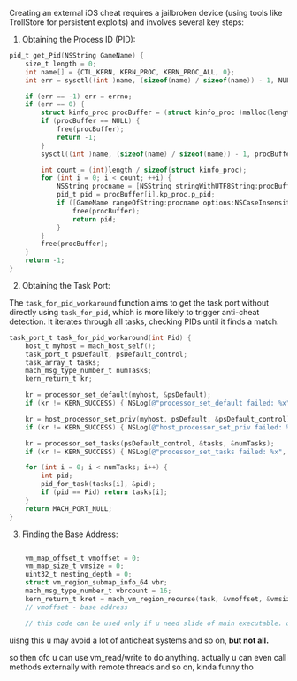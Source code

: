 Creating an external iOS cheat requires a jailbroken device (using tools like TrollStore for persistent exploits) and involves several key steps:

1. Obtaining the Process ID (PID):



```objectivec
pid_t get_Pid(NSString GameName) {
    size_t length = 0;
    int name[] = {CTL_KERN, KERN_PROC, KERN_PROC_ALL, 0};
    int err = sysctl((int )name, (sizeof(name) / sizeof(name)) - 1, NULL, &length, NULL, 0);

    if (err == -1) err = errno;
    if (err == 0) {
        struct kinfo_proc procBuffer = (struct kinfo_proc )malloc(length);
        if (procBuffer == NULL) {
            free(procBuffer);
            return -1;
        }
        sysctl((int )name, (sizeof(name) / sizeof(name)) - 1, procBuffer, &length, NULL, 0);

        int count = (int)length / sizeof(struct kinfo_proc);
        for (int i = 0; i < count; ++i) {
            NSString procname = [NSString stringWithUTF8String:procBuffer[i].kp_proc.p_comm];
            pid_t pid = procBuffer[i].kp_proc.p_pid;
            if ([GameName rangeOfString:procname options:NSCaseInsensitiveSearch].location != NSNotFound) {
                free(procBuffer);
                return pid;
            }
        }
        free(procBuffer);
    }
    return -1;
}
```



2. Obtaining the Task Port:

The `task_for_pid_workaround` function aims to get the task port without directly using `task_for_pid`, which is more likely to trigger anti-cheat detection. It iterates through all tasks, checking PIDs until it finds a match.

```objectivec
task_port_t task_for_pid_workaround(int Pid) {
    host_t myhost = mach_host_self();
    task_port_t psDefault, psDefault_control;
    task_array_t tasks;
    mach_msg_type_number_t numTasks;
    kern_return_t kr;

    kr = processor_set_default(myhost, &psDefault);
    if (kr != KERN_SUCCESS) { NSLog(@"processor_set_default failed: %x", kr); return MACH_PORT_NULL; }

    kr = host_processor_set_priv(myhost, psDefault, &psDefault_control);
    if (kr != KERN_SUCCESS) { NSLog(@"host_processor_set_priv failed: %x", kr); return MACH_PORT_NULL; }

    kr = processor_set_tasks(psDefault_control, &tasks, &numTasks);
    if (kr != KERN_SUCCESS) { NSLog(@"processor_set_tasks failed: %x", kr); return MACH_PORT_NULL; }

    for (int i = 0; i < numTasks; i++) {
        int pid;
        pid_for_task(tasks[i], &pid);
        if (pid == Pid) return tasks[i];
    }
    return MACH_PORT_NULL;
}
```



3. Finding the Base Address:



```objectivec

    vm_map_offset_t vmoffset = 0;
    vm_map_size_t vmsize = 0;
    uint32_t nesting_depth = 0;
    struct vm_region_submap_info_64 vbr;
    mach_msg_type_number_t vbrcount = 16;
    kern_return_t kret = mach_vm_region_recurse(task, &vmoffset, &vmsize, &nesting_depth, (vm_region_recurse_info_t)&vbr, &vbrcount);
    // vmoffset - base address 

    // this code can be used only if u need slide of main executable. otherwise u need task_info

```

uisng this u may avoid a lot of anticheat systems and so on, **but not all.**

so then ofc u can use vm_read/write to do anything.
actually u can even call methods externally with remote threads and so on, kinda funny tho 

